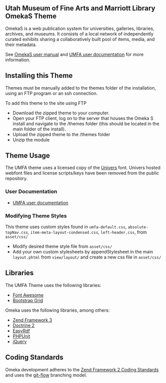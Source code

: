 ## Utah Museum of Fine Arts and Marriott Library OmekaS Theme

OmekaS is a web publication system for universities, galleries, libraries, archives, and museums. It consists of a local network of independently curated exhibits sharing a collaboratively built pool of items, media, and their metadata.

See [OmekaS user manual](https://omeka.org/s/docs/user-manual) and [UMFA user documentation](https://exhibits.lib.utah.edu/s/umfa-theme/page/getting-started) for more information.


## Installing this Theme

Themes must be manually added to the themes folder of the installation, using an FTP program or an ssh connection.

To add this theme to the site using FTP

* Download the zipped theme to your computer.
* Open your FTP client, log on to the server that houses the Omeka S install and navigate to the /themes folder (this should be located in the main folder of the install).
* Upload the zipped theme to the /themes folder
* Unzip the module

## Theme Usage

The UMFA theme uses a licensed copy of the [Univers](https://www.myfonts.com/fonts/linotype/univers/) font. Univers hosted webfont files and license scripts/keys have been removed from the public repository. 

### User Documentation

* [UMFA user documentation](https://exhibits.lib.utah.edu/s/umfa-theme/page/getting-started)

### Modifying Theme Styles

This theme uses custom styles found in `umfa-default.css`, `absolute-topNav.css`, `item-meta-layout-condensed.css`, `left-header.css`,  from `asset/css/`

* Modify desired theme style file from `asset/css/`
* Add your own custom stylesheets by appendStylesheet in the main `layout.phtml` from `view/layout/` and create a new css file in `asset/css/`

## Libraries

The UMFA Theme uses the following libraries:

* [Font Awesome](https://fontawesome.com/)
* [Bootstrap Grid](https://getbootstrap.com/docs/4.0/layout/grid/)


Omeka uses the following libraries, among others:

* [Zend Framework 3](http://framework.zend.com/)
* [Doctrine 2](http://www.doctrine-project.org/)
* [EasyRdf](http://www.easyrdf.org/)
* [PHPUnit](https://phpunit.de/)
* [jQuery](http://jquery.com/)

## Coding Standards

Omeka development adheres to the [Zend Framework 2 Coding Standards](https://zf2-docs.readthedocs.org/en/latest/ref/coding.standard.html)
and uses the [git-flow](http://nvie.com/posts/a-successful-git-branching-model/) branching model.
